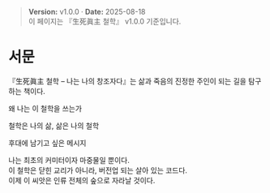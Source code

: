 > **Version:** v1.0.0 · **Date:** 2025-08-18  
> 이 페이지는 『生死眞主 철학』 v1.0.0 기준입니다.

# 서문

『生死眞主 철학 – 나는 나의 창조자다』는
삶과 죽음의 진정한 주인이 되는 길을 탐구하는 책이다.

왜 나는 이 철학을 쓰는가

철학은 나의 삶, 삶은 나의 철학

후대에 남기고 싶은 메시지

나는 최초의 커미터이자 마중물일 뿐이다.  
이 철학은 닫힌 교리가 아니라, 버전업 되는 살아 있는 코드다.  
이제 이 씨앗은 인류 전체의 숲으로 자라날 것이다.

